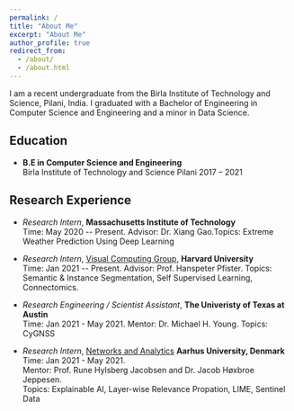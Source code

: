```yaml
---
permalink: /
title: "About Me"
excerpt: "About Me"
author_profile: true
redirect_from: 
  - /about/
  - /about.html
---
```


I am a recent undergraduate from the Birla Institute of Technology and Science, Pilani, India. I graduated with a Bachelor of Engineering in Computer Science and Engineering and a minor in Data Science.


## Education
* **B.E in Computer Science and Engineering**  
Birla Institute of Technology and Science Pilani 2017 – 2021


## Research Experience
* *Research Intern*, **Massachusetts Institute of Technology**  
Time: May 2020 -- Present. 
Advisor: Dr. Xiang Gao.Topics: Extreme Weather Prediction Using Deep Learning

* *Research Intern*, [Visual Computing Group](https://vcg.seas.harvard.edu), **Harvard University**  
Time: Jan 2021 -- Present. 
Advisor: Prof. Hanspeter Pfister. 
Topics: Semantic & Instance Segmentation, Self Supervised Learning, Connectomics.

* *Research Engineering / Scientist Assistant*, **The Univeristy of Texas at Austin**  
Time: Jan 2021 - May 2021. 
Mentor: Dr. Michael H. Young. 
Topics: CyGNSS

* *Research Intern*, [Networks and Analytics](https://ece.au.dk/en/research/key-areas-in-research-and-development/communication-control-and-automation/networks-and-analytics/people/) **Aarhus University, Denmark**  
Time: Jan 2021 - May 2021.  
Mentor: Prof. Rune Hylsberg Jacobsen and Dr. Jacob Høxbroe Jeppesen.  
Topics: Explainable AI, Layer-wise Relevance Propation, LIME, Sentinel Data
